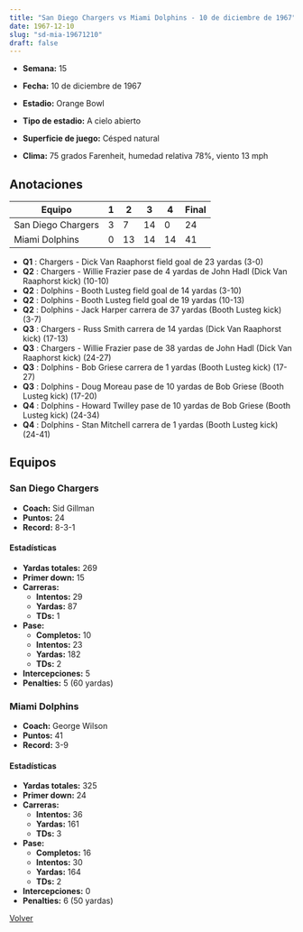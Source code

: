 ```yaml
---
title: "San Diego Chargers vs Miami Dolphins - 10 de diciembre de 1967"
date: 1967-12-10
slug: "sd-mia-19671210"
draft: false
---
```


* **Semana:** 15
* **Fecha:** 10 de diciembre de 1967

* **Estadio:** Orange Bowl
* **Tipo de estadio:** A cielo abierto
* **Superficie de juego:** Césped natural
* **Clima:** 75 grados Farenheit, humedad relativa 78%, viento 13 mph





## Anotaciones
| Equipo | 1 | 2 | 3 | 4 | Final |
|--------|---|---|---|---|-------|
| San Diego Chargers  | 3 | 7 | 14 | 0  | 24 |
| Miami Dolphins  | 0 | 13 | 14 | 14  | 41 |
* **Q1** : Chargers - Dick Van Raaphorst field goal de 23 yardas (3-0)
* **Q2** : Chargers - Willie Frazier pase de 4 yardas de John Hadl (Dick Van Raaphorst kick) (10-10)
* **Q2** : Dolphins - Booth Lusteg field goal de 14 yardas (3-10)
* **Q2** : Dolphins - Booth Lusteg field goal de 19 yardas (10-13)
* **Q2** : Dolphins - Jack Harper carrera de 37 yardas (Booth Lusteg kick) (3-7)
* **Q3** : Chargers - Russ Smith carrera de 14 yardas (Dick Van Raaphorst kick) (17-13)
* **Q3** : Chargers - Willie Frazier pase de 38 yardas de John Hadl (Dick Van Raaphorst kick) (24-27)
* **Q3** : Dolphins - Bob Griese carrera de 1 yardas (Booth Lusteg kick) (17-27)
* **Q3** : Dolphins - Doug Moreau pase de 10 yardas de Bob Griese (Booth Lusteg kick) (17-20)
* **Q4** : Dolphins - Howard Twilley pase de 10 yardas de Bob Griese (Booth Lusteg kick) (24-34)
* **Q4** : Dolphins - Stan Mitchell carrera de 1 yardas (Booth Lusteg kick) (24-41)


## Equipos


### San Diego Chargers
* **Coach:** Sid Gillman
* **Puntos:** 24
* **Record:** 8-3-1
#### Estadísticas
* **Yardas totales:** 269
* **Primer down:** 15
* **Carreras:**
  * **Intentos:** 29
  * **Yardas:** 87
  * **TDs:** 1
* **Pase:**
  * **Completos:** 10
  * **Intentos:** 23
  * **Yardas:** 182
  * **TDs:** 2
* **Intercepciones:** 5
* **Penalties:** 5 (60 yardas)

### Miami Dolphins
* **Coach:** George Wilson
* **Puntos:** 41
* **Record:** 3-9
#### Estadísticas
* **Yardas totales:** 325
* **Primer down:** 24
* **Carreras:**
  * **Intentos:** 36
  * **Yardas:** 161
  * **TDs:** 3
* **Pase:**
  * **Completos:** 16
  * **Intentos:** 30
  * **Yardas:** 164
  * **TDs:** 2
* **Intercepciones:** 0
* **Penalties:** 6 (50 yardas)


[Volver](/historia/1967)
